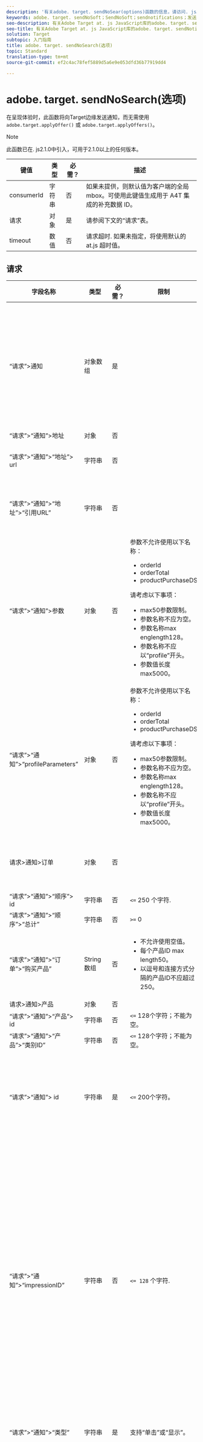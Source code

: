 ```yaml
---
description: '有关adobe. target. sendNoSear(options)函数的信息，请访问. js。 '
keywords: adobe. target. sendNoSoft；SendNoSoft；sendnotifications；发送通知；通知；at. js；函数；function
seo-description: 有关Adobe Target at. js JavaScript库的adobe. target. sendNotifeloper(选项)函数的信息。
seo-title: 有关Adobe Target at. js JavaScript库的adobe. target. sendNotifeloper(选项)函数的信息。
solution: Target
subtopic: 入门指南
title: adobe. target. sendNoSearch(选项)
topic: Standard
translation-type: tm+mt
source-git-commit: ef2c4ac78fef5889d5a6e9e053dfd36b77919dd4

---
```



# adobe. target. sendNoSearch(选项)

在呈现体验时，此函数将向Target边缘发送通知，而无需使用 `adobe.target.applyOffer()` 或 `adobe.target.applyOffers()`。

>[!NOTE]
>
>此函数已在. js2.1.0中引入，可用于2.1.0以上的任何版本。

| 键值 | 类型 | 必需？ | 描述 |
| --- | --- | --- | --- |
| consumerId | 字符串 | 否 | 如果未提供，则默认值为客户端的全局 mbox。可使用此键值生成用于 A4T 集成的补充数据 ID。 |
| 请求 | 对象 | 是 | 请参阅下文的“请求”表。 |
| timeout | 数值 | 否 | 请求超时. 如果未指定，将使用默认的 at.js 超时值。 |

## 请求

| 字段名称 | 类型 | 必需？ | 限制 | 描述 |
| --- | --- | --- | --- | --- |
| “请求”&gt;通知 | 对象数组 | 是 |  | 显示内容、被单击的选择器和/或访问的视图或mbox的通知。 |
| “请求”&gt;“通知”&gt;地址 | 对象 | 否 |  |  |
| “请求”&gt;“通知”&gt;“地址”&gt; url | 字符串 | 否 |  | 触发通知的URL。 |
| “请求”&gt;“通知”&gt;“地址”&gt;“引用URL” | 字符串 | 否 |  | 从中触发通知的引用URL。 |
| “请求”&gt;“通知”&gt;参数 | 对象 | 否 | 参数不允许使用以下名称：<ul><li>orderId</li><li>orderTotal</li><li>productPurchaseDS</li></ul>请考虑以下事项：<ul><li>max50参数限制。</li><li>参数名称不应为空。</li><li>参数名称max englength128。</li><li>参数名称不应以“profile”开头。</li><li>参数值长度max5000。</li></ul> |  |
| “请求”&gt;“通知”&gt;“profileParameters” | 对象 | 否 | 参数不允许使用以下名称：<ul><li>orderId</li><li>orderTotal</li><li>productPurchaseDS</li></ul>请考虑以下事项：<ul><li>max50参数限制。</li><li>参数名称不应为空。</li><li>参数名称max englength128。</li><li>参数名称不应以“profile”开头。</li><li>参数值长度max5000。</li></ul> |  |
| 请求&gt;通知&gt;订单 | 对象 | 否 |  | 描述顺序详细信息的对象。 |
| “请求”&gt;“通知”&gt;“顺序”&gt; id | 字符串 | 否 | `<=` 250 个字符. | 订单 ID. |
| “请求”&gt;“通知”&gt;“顺序”&gt;“总计” | 字符串 | 否 | `>=` 0 | 订单总计. |
| “请求”&gt;“通知”&gt;“订单”&gt;“购买产品” | String数组 | 否 | <ul><li>不允许使用空值。</li><li>每个产品ID max length50。</li><li>以逗号和连接方式分隔的产品ID不应超过250。</li></ul> | 订购产品ID。 |
| 请求&gt;通知&gt;产品 | 对象 | 否 |  |  |
| “请求”&gt;“通知”&gt;“产品”&gt; id | 字符串 | 否 | `<=` 128个字符；不能为空。 | 产品 ID. |
| “请求”&gt;“通知”&gt;“产品”&gt;“类别ID” | 字符串 | 否 | `<=` 128个字符；不能为空。 | 类别ID。 |
| “请求”&gt;“通知”&gt; id | 字符串 | 是 | `<=` 200个字符。 | 通知ID将返回响应并指示通知已成功处理。 |
| “请求”&gt;“通知”&gt;“impressionID” | 字符串 | 否 | `<= 128` 个字符. | 印象ID用于将当前通知与先前通知或执行请求拼接(链接)。如果两者都匹配，则第二个和后续后续请求不会给活动或体验带来新的印象。 |
| “请求”&gt;“通知”&gt;“类型” | 字符串 | 是 | 支持“单击”或“显示”。 | 通知类型。 |
| “请求”&gt;“通知”&gt;“时间戳” | 数值`<int64>` | 是 |  | 从UNIX环境中经过的通知时间戳(以毫秒为单位)。 |
| “请求”&gt;“通知”&gt;“令牌” | String数组 | 是 |  | 根据通知类型显示的内容或被单击的选择器的令牌列表。 |
| “请求”&gt;“通知”&gt;“mbox” | 对象 | 否 |  | mbox的通知。 |
| “请求”&gt;“通知”&gt;“mbox”&gt; name | 字符串 | 否 | 不允许使用空值。<br>允许的字符：请参阅此表后面的备注。 | mbox 名称. |
| “请求”&gt;“通知”&gt;“mbox”&gt;“状态” | 字符串 | 否 |  | mbox状态令牌。 |
| “请求”&gt;“通知”&gt;“视图” | 对象 | 否 |  |  |
| “请求”&gt;“通知”&gt;“视图”&gt; id | 整数 `<int64>` | 否 |  | 查看id。通过视图API创建视图时分配给视图的id。 |
| “请求”&gt;“通知”&gt;“视图”&gt;“名称” | 字符串 | 否 | `<= 128` 个字符. | 视图的名称。 |
| “请求”&gt;“通知”&gt;“视图”&gt;“密钥” | 字符串 | 否 | `<=` 512个字符。 | 查看键。通过API在视图中设置的键。 |
| “请求”&gt;“通知”&gt;“视图”&gt;“状态” | 字符串 | 否 |  | 查看状态令牌。 |

**注意**：允许以下字符 `Request > notifications > mbox > name`：

```
- '-, ./=`:;&!@#$%^&*()+|?~[]{}'
```

## 渲染预访存mbox后的sendNoSoft()调用

```
function createTokens(options) {
  return options.map(e => e.eventToken);
}

function createNotification(mbox, type, tokens) {
  const id = 11111; // here we should use a random ID like UUID
  const timestamp = Date.now();
  const { name, state, parameters, profileParameters, order, product } = mbox;
  const result = {
    id,
    type,
    timestamp,
    parameters,
    profileParameters,
    order,
    product
  };

  result.mbox = { name, state };
  result.tokens = tokens;

  return result;
}

adobe.target.getOffers({
  request: {
    prefetch: {
      mboxes: [
        {
          index: 0,
          name: "a1-serverside-ab"
        }
      ]
    }
  }
})
.then(response => {
  const mboxes = response.prefetch.mboxes;
  const notifications = mboxes.map(mbox => {
    const type = "display";
    const tokens = createTokens(mbox.options);

    return createNotification(mbox, type, tokens);
  });
  
  adobe.target.sendNotifications({
    request: { notifications }
  });
})
```

>[!NOTE]
>
>如果您使用的是Adobe Analytics， `getOffers()` 并且只能预购， `sendNotifications()`则必须在执行后触发Analytics `sendNotifications()` 请求。旨在确保生成的SSID符合发送 `sendNotifications()` 到Analytics和Target的SSID。